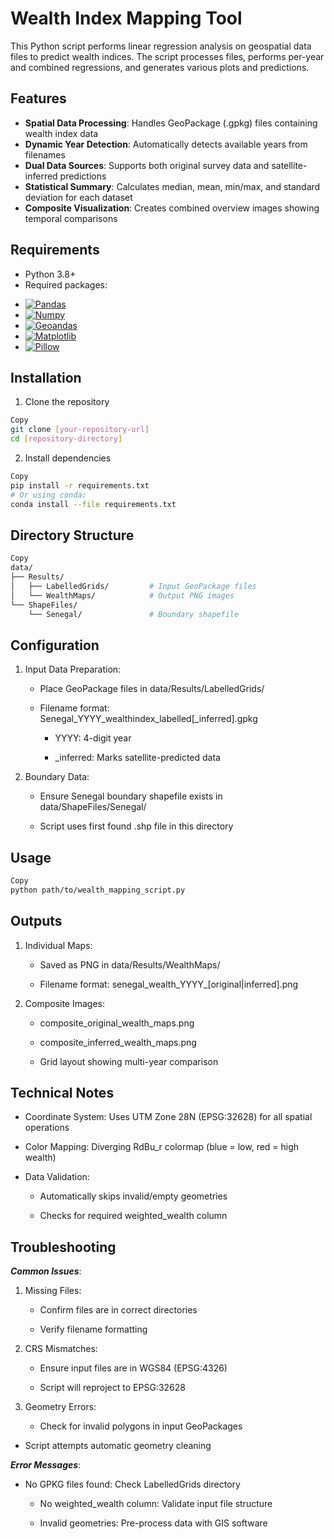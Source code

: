 # Wealth Index Mapping Tool

This Python script performs linear regression analysis on geospatial data files to predict wealth indices. The script processes files, performs per-year and combined regressions, and generates various plots and predictions.

## Features

- **Spatial Data Processing**: Handles GeoPackage (.gpkg) files containing wealth index data
- **Dynamic Year Detection**: Automatically detects available years from filenames
- **Dual Data Sources**: Supports both original survey data and satellite-inferred predictions
- **Statistical Summary**: Calculates median, mean, min/max, and standard deviation for each dataset
- **Composite Visualization**: Creates combined overview images showing temporal comparisons

## Requirements

- Python 3.8+
- Required packages:
* [![Pandas][pandas]][pandas-url]
* [![Numpy][numpy]][numpy-url]
* [![Geoandas][geopandas]][geopandas-url]
* [![Matplotlib][matplotlib]][matplotlib-url]
* [![Pillow][pillow]][pillow-url]

## Installation
1. Clone the repository

```bash
Copy
git clone [your-repository-url]
cd [repository-directory]
```
2. Install dependencies

```bash
Copy
pip install -r requirements.txt
# Or using conda:
conda install --file requirements.txt
```

## Directory Structure

```bash
Copy
data/
├── Results/
│   ├── LabelledGrids/         # Input GeoPackage files
│   └── WealthMaps/            # Output PNG images
└── ShapeFiles/
    └── Senegal/               # Boundary shapefile
```
## Configuration
1. Input Data Preparation:

    - Place GeoPackage files in data/Results/LabelledGrids/

    - Filename format: Senegal_YYYY_wealthindex_labelled[_inferred].gpkg

        - YYYY: 4-digit year

        - _inferred: Marks satellite-predicted data

2. Boundary Data:

    - Ensure Senegal boundary shapefile exists in data/ShapeFiles/Senegal/

    - Script uses first found .shp file in this directory

## Usage
```bash
Copy
python path/to/wealth_mapping_script.py
```

## Outputs
1. Individual Maps:

    - Saved as PNG in data/Results/WealthMaps/

    - Filename format: senegal_wealth_YYYY_[original|inferred].png

2. Composite Images:

    - composite_original_wealth_maps.png

    - composite_inferred_wealth_maps.png

    - Grid layout showing multi-year comparison

## Technical Notes
- Coordinate System: Uses UTM Zone 28N (EPSG:32628) for all spatial operations

- Color Mapping: Diverging RdBu_r colormap (blue = low, red = high wealth)

- Data Validation:

    - Automatically skips invalid/empty geometries

    - Checks for required weighted_wealth column

## Troubleshooting
***Common Issues***:

1. Missing Files:

    - Confirm files are in correct directories

    - Verify filename formatting

2. CRS Mismatches:

    - Ensure input files are in WGS84 (EPSG:4326)

    - Script will reproject to EPSG:32628

3. Geometry Errors:

    - Check for invalid polygons in input GeoPackages

-  Script attempts automatic geometry cleaning

***Error Messages***:

- No GPKG files found: Check LabelledGrids directory

    - No weighted_wealth column: Validate input file structure

    - Invalid geometries: Pre-process data with GIS software

<!-- MARKDOWN LINKS & IMAGES -->
[pandas]:https://img.shields.io/badge/pandas-150458?style=for-the-badge&logo=pandas&logoColor=white 
[pandas-url]:https://pandas.pydata.org/ 
[numpy]:https://img.shields.io/badge/numpy-013243?style=for-the-badge&logo=numpy&logoColor=white 
[numpy-url]:https://numpy.org/ 
[geopandas]:https://img.shields.io/badge/geopandas-09a3d5?style=for-the-badge&logo=geopandas&logoColor=white 
[geopandas-url]:https://geopandas.org/ 
[matplotlib]:https://img.shields.io/badge/matplotlib-3776ab?style=for-the-badge&logo=matplotlib&logoColor=white
[matplotlib-url]: https://matplotlib.org/
[pillow]:https://img.shields.io/badge/pillow-cc0000?style=for-the-badge&logo=pillow&logoColor=white 
[pillow-url]:https://python-pillow.org/